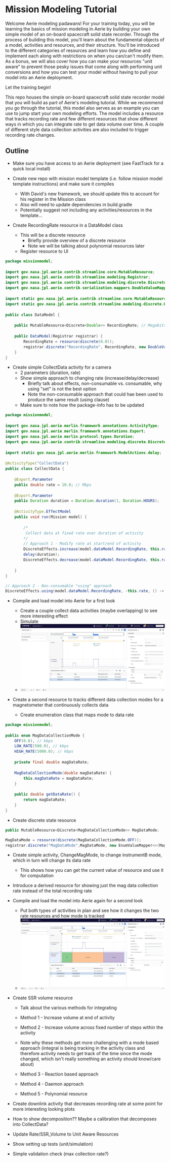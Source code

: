 # Mission Modeling Tutorial

Welcome Aerie modeling padawans! For your training today, you will be learning the basics of mission modeling in Aerie by building your own simple model of an on-board spacecraft solid state recorder. Through the process of building this model, you'll learn about the fundamental objects of a model, activities and resources, and their structure. You'll be introduced to the different categories of resources and learn how you define and implement each along with restrictions on when you can/can't modify them. As a bonus, we will also cover how you can make your resources "unit aware" to prevent those pesky issues that come along with performing unit conversions and how you can test your model without having to pull your model into an Aerie deployment.

Let the training begin!

This repo houses the simple on-board spacecraft solid state recorder model that you will build as part of Aerie's modeling tutorial.
While we recommend you go through the tutorial, this model also serves as an example you can use to jump start your own modeling efforts.
The model includes a resource that tracks recording rate and few different resources that show different ways in which you can integrate rate to get data volume over time.
A couple of different style data collection activities are also included to trigger recording rate changes.

## Outline

- Make sure you have access to an Aerie deployment (see FastTrack for a quick local install)

- Create new repo with mission model template (i.e. follow mission model template instructions) and make sure it compiles

  - With David's new framework, we should update this to account for his register in the Mission class
  - Also will need to update dependencies in build.gradle
  - Potentially suggest not including any activities/resources in the template...

- Create RecordingRate resource in a DataModel class
  - This will be a discrete resource
    - Briefly provide overview of a discrete resource
    - Note we will be talking about polynomial resources later
  - Register resource to UI

```java
package missionmodel;

import gov.nasa.jpl.aerie.contrib.streamline.core.MutableResource;
import gov.nasa.jpl.aerie.contrib.streamline.modeling.Registrar;
import gov.nasa.jpl.aerie.contrib.streamline.modeling.discrete.Discrete;
import gov.nasa.jpl.aerie.contrib.serialization.mappers.DoubleValueMapper;

import static gov.nasa.jpl.aerie.contrib.streamline.core.MutableResource.resource;
import static gov.nasa.jpl.aerie.contrib.streamline.modeling.discrete.Discrete.discrete;

public class DataModel {

    public MutableResource<Discrete<Double>> RecordingRate; // Megabits/s

    public DataModel(Registrar registrar) {
        RecordingRate = resource(discrete(0.0));
        registrar.discrete("RecordingRate", RecordingRate, new DoubleValueMapper());
    }
}
```

- Create simple CollectData activity for a camera
  - 2 parameters (duration, rate)
  - Show simple approach to changing rate (increase/delay/decrease)
    - Briefly talk about effects, non-consumable vs. consumable, why using "set" is not the best option
    - Note the non-consumable approach that could hae been used to produce the same result (using clause)
  - Make sure to note how the package-info has to be updated

```java
package missionmodel;

import gov.nasa.jpl.aerie.merlin.framework.annotations.ActivityType;
import gov.nasa.jpl.aerie.merlin.framework.annotations.Export;
import gov.nasa.jpl.aerie.merlin.protocol.types.Duration;
import gov.nasa.jpl.aerie.contrib.streamline.modeling.discrete.DiscreteEffects;

import static gov.nasa.jpl.aerie.merlin.framework.ModelActions.delay;

@ActivityType("CollectData")
public class CollectData {

    @Export.Parameter
    public double rate = 10.0; // Mbps

    @Export.Parameter
    public Duration duration = Duration.duration(1, Duration.HOURS);

    @ActivityType.EffectModel
    public void run(Mission model) {

        /*
         Collect data at fixed rate over duration of activity
        */
        // Approach 1 - Modify rate at start/end of activity
        DiscreteEffects.increase(model.dataModel.RecordingRate, this.rate);
        delay(duration);
        DiscreteEffects.decrease(model.dataModel.RecordingRate, this.rate);

    }
}
```

```java
// Approach 2 - Non-consumable "using" approach
DiscreteEffects.using(model.dataModel.RecordingRate, -this.rate, () -> delay(duration) );
```

- Compile and load model into Aerie for a first look
  - Create a couple collect data activities (maybe overlapping) to see more interesting effect
  - Simulate
  - ![Tutorial Plan 1](docs/Tutorial_Plan_1.png)
- Create a second resource to tracks different data collection modes for a magnetometer that continuously collects data

  - Create enumeration class that maps mode to data rate

```java
package missionmodel;

public enum MagDataCollectionMode {
    OFF(0.0), // kbps
    LOW_RATE(500.0), // kbps
    HIGH_RATE(5000.0); // kbps

    private final double magDataRate;

    MagDataCollectionMode(double magDataRate) {
        this.magDataRate = magDataRate;
    }

    public double getDataRate() {
        return magDataRate;
    }
}
```

- Create discrete state resource

```java
public MutableResource<Discrete<MagDataCollectionMode>> MagDataMode;
```

```java
MagDataMode = resource(discrete(MagDataCollectionMode.OFF));
registrar.discrete("MagDataMode",MagDataMode, new EnumValueMapper<>(MagDataCollectionMode.class));
```

- Create simple activity, ChangeMagMode, to change instrumentB mode, which in turn will change its data rate
  - This shows how you can get the current value of resource and use it for computation
- Introduce a derived resource for showing just the mag data collection rate instead of the total recording rate
- Compile and load the model into Aerie again for a second look
  - Put both types of activities in plan and see how it changes the two rate resources and how mode is tracked
  - ![Tutorial Plan 2](docs/Tutorial_Plan_2.png)
- Create SSR volume resource

  - Talk about the various methods for integrating
  - Method 1 - Increase volume at end of activity

  - Method 2 - Increase volume across fixed number of steps within the activity

  - Note why these methods get more challenging with a mode based approach (integral is being tracking in the activity class and therefore activity needs to get track of the time since the mode changed, which isn't really something an activity should know/care about)

  - Method 3 - Reaction based approach

  - Method 4 - Daemon approach

  - Method 5 - Polynomial resource

- Create downlink activity that decreases recording rate at some point for more interesting looking plots

- How to show decomposition?? Maybe a calibration that decomposes into CollectData?

- Update Rate/SSR_Volume to Unit Aware Resources

- Show setting up tests (unit/simulation)

- Simple validation check (max collection rate?)
